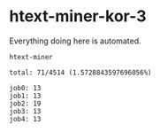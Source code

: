 # htext-miner-kor-3

Everything doing here is automated.

```
htext-miner

total: 71/4514 (1.5728843597696056%)

job0: 13
job1: 13
job2: 19
job3: 13
job4: 13
```